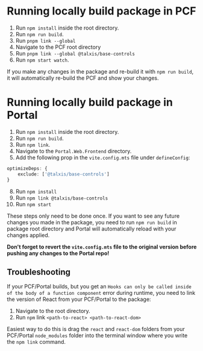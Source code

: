 # Running locally build package in PCF

1. Run `npm install` inside the root directory.
1. Run `npm run build`.
1. Run `pnpm link --global`
1. Navigate to the PCF root directory
1. Run `pnpm link --global @talxis/base-controls`
1. Run `npm start watch`.

If you make any changes in the package and re-build it with `npm run build`, it will automatically re-build the PCF and show your changes.

# Running locally build package in Portal

1. Run `npm install` inside the root directory.
1. Run `npm run build`.
1. Run `npm link`.
1. Navigate to the `Portal.Web.Frontend` directory.
1. Add the following prop in the `vite.config.mts` file under `defineConfig`:

```typescript
optimizeDeps: {
    exclude: ['@talxis/base-controls']
}
```
8. Run `npm install`
9. Run `npm link @talxis/base-controls`
10. Run `npm start`

These steps only need to be done once. If you want to see any future changes you made in the package, you need to run `npm run build` in package root directory and Portal will automatically reload with your changes applied.

**Don't forget to revert the `vite.config.mts` file to the original version before pushing any changes to the Portal repo!**

## Troubleshooting

If your PCF/Portal builds, but you get an `Hooks can only be called inside of the body of a function component` error during runtime, you need to link the version of React from your PCF/Portal to the package:

1. Navigate to the root directory.
2. Run `npm` link `<path-to-react> <path-to-react-dom>`

Easiest way to do this is drag the `react` and `react-dom` folders from your PCF/Portal `node_modules` folder into the terminal window where you write the `npm link` command.

